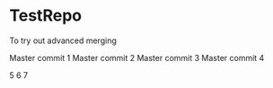 # TestRepo
To try out advanced merging

Master commit 1
Master commit 2
Master commit 3
Master commit 4



5
6
7
